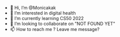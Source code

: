 - 👋 Hi, I’m @Monicakak
- 👀 I’m interested in digital health
- 🌱 I’m currently learning CS50 2022
- 💞️ I’m looking to collaborate on "NOT FOUND YET"
- 📫 How to reach me ? Leave me message?

<!---
Monicakak/Monicakak is a ✨ special ✨ repository because its `README.md` (this file) appears on your GitHub profile.
You can click the Preview link to take a look at your changes.
--->
